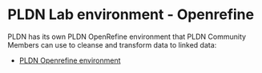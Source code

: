 # PLDN Lab environment - Openrefine

PLDN has its own PLDN OpenRefine environment that PLDN Community Members can use to cleanse and transform data to linked data:

- [PLDN Openrefine environment]( http://openrefine.server.pldn.nl/)

